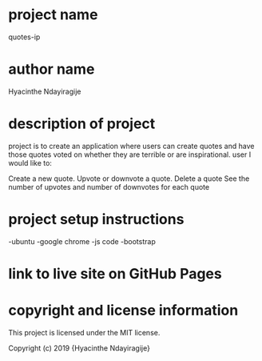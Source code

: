 
 #  project name
 quotes-ip
 #  author name
 Hyacinthe Ndayiragije
#  description of project 
project is to create an application where users can create quotes and have those quotes voted on whether they are terrible or are inspirational. 
 user I would like to:

Create a new quote.
Upvote or downvote a quote.
Delete a quote
See the number of upvotes and number of downvotes for each quote

#  project setup instructions 
-ubuntu
-google chrome
-js code
-bootstrap
# link to live site on GitHub Pages 
# copyright and license information
This project is licensed under the MIT license.

Copyright (c) 2019 {Hyacinthe Ndayiragije}